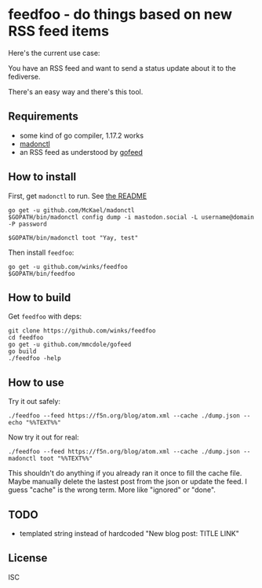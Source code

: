 # feedfoo - do things based on new RSS feed items

Here's the current use case:

You have an RSS feed and want to send a status update about it to the fediverse.

There's an easy way and there's this tool.

## Requirements

  * some kind of go compiler, 1.17.2 works
  * [madonctl](https://github.com/McKael/madonctl)
  * an RSS feed as understood by [gofeed](https://github.com/mmcdole/gofeed)

## How to install

First, get `madonctl` to run. See [the README](https://github.com/McKael/madonctl#usage)

```
go get -u github.com/McKael/madonctl
$GOPATH/bin/madonctl config dump -i mastodon.social -L username@domain -P password

$GOPATH/bin/madonctl toot "Yay, test"
```

Then install `feedfoo`:

```
go get -u github.com/winks/feedfoo
$GOPATH/bin/feedfoo
```

## How to build

Get `feedfoo` with deps:

```
git clone https://github.com/winks/feedfoo
cd feedfoo
go get -u github.com/mmcdole/gofeed
go build
./feedfoo -help
```

## How to use

Try it out safely:

```
./feedfoo --feed https://f5n.org/blog/atom.xml --cache ./dump.json -- echo "%%TEXT%%"
```

Now try it out for real:

```
./feedfoo --feed https://f5n.org/blog/atom.xml --cache ./dump.json -- madonctl toot "%%TEXT%%"
```

This shouldn't do anything if you already ran it once to fill the cache file.
Maybe manually delete the lastest post from the json or update the feed.
I guess "cache" is the wrong term. More like "ignored" or "done".

## TODO

  * templated string instead of hardcoded "New blog post: TITLE LINK"

## License

ISC
